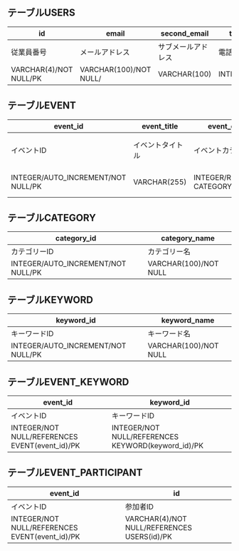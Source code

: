 ## テーブルUSERS
| id | email | second_email | tel | password | l_name | f_name | l_name_furi | f_name_furi | birthday |
| ---- | ---- | ---- | ---- | ---- | ---- | ---- | ---- | ---- | ---- |
| 従業員番号 | メールアドレス | サブメールアドレス | 電話番号 | パスワード | 姓 | 名 | 姓のフリガナ | 名のフリガナ | 生年月日 |
| VARCHAR(4)/NOT NULL/PK | VARCHAR(100)/NOT NULL/ | VARCHAR(100) | INTEGER | VARCHAR(20)/NOT NULL/ | VARCHAR(20)/NOT NULL/ | VARCHAR(20)/NOT NULL/ | VARCHAR(20)/NOT NULL/ | VARCHAR(20)/NOT NULL/ | DATE |

## テーブルEVENT
| event_id | event_title | event_category | event_datetime | deadline | location | max_participants | current_participants | creator | description | content | image |
| ---- | ---- | ---- | ---- | ---- | ---- | ---- | ---- | ---- | ---- | ---- | ---- |
| イベントID | イベントタイトル | イベントカテゴリ | イベント日時 | 申し込み締め切り日 | 場所 | 最大人数 | 現在人数 | 作成者id | 概要URL | 内容URL | 画像URL |
| INTEGER/AUTO_INCREMENT/NOT NULL/PK | VARCHAR(255) | INTEGER/REFERENCES CATEGORY(category_id) | DATETIME | DATETIME | VARCHAR(255) | INTEGER | INTEGER/DEFAULT 0 | VARCHAR(4)/NOT NULL/REFERENCES USERS(id) | VARCHAR(200) | VARCHAR(200) | VARCHAR(200) |

## テーブルCATEGORY
| category_id | category_name |
| ---- | ---- |
| カテゴリーID | カテゴリー名 |
| INTEGER/AUTO_INCREMENT/NOT NULL/PK | VARCHAR(100)/NOT NULL |

## テーブルKEYWORD
| keyword_id | keyword_name |
| ---- | ---- |
| キーワードID | キーワード名 |
| INTEGER/AUTO_INCREMENT/NOT NULL/PK | VARCHAR(100)/NOT NULL |

## テーブルEVENT_KEYWORD
| event_id | keyword_id |
| ---- | ---- |
| イベントID | キーワードID |
| INTEGER/NOT NULL/REFERENCES EVENT(event_id)/PK | INTEGER/NOT NULL/REFERENCES KEYWORD(keyword_id)/PK |

## テーブルEVENT_PARTICIPANT
| event_id | id |
| ---- | ---- |
| イベントID | 参加者ID |
| INTEGER/NOT NULL/REFERENCES EVENT(event_id)/PK | VARCHAR(4)/NOT NULL/REFERENCES USERS(id)/PK |
